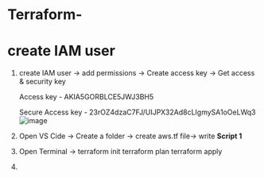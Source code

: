 # Terraform-

# create IAM user
1. create IAM user -> add permissions -> Create access key -> Get access & security key

   Access key - AKIA5GORBLCE5JWJ3BH5
   
   Secure Access key - 23rOZ4dzaC7FJ/UIJPX32Ad8cLIgmySA1oOeLWq3
![image](https://github.com/user-attachments/assets/a3b22d0a-7464-4a4f-a03b-720aeb4d802f)


3. Open VS Cide -> Create a folder -> create aws.tf file-> write **Script 1**
4. Open Terminal ->
      terraform init
      terraform plan
      terraform apply
5. 



